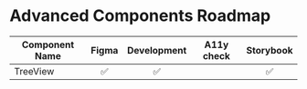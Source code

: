 # Advanced Components Roadmap

| Component Name | Figma | Development | A11y check | Storybook |
| -------------- | :---: | :---------: | :--------: | :-------: |
| TreeView       |  ✅   |     ✅      |            |    ✅     |
